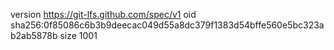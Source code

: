 version https://git-lfs.github.com/spec/v1
oid sha256:0f85086c6b3b9deecac049d55a8dc379f1383d54bffe560e5bc323ab2ab5878b
size 1001
